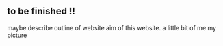 ## to be finished !!
maybe describe outline of website
aim of this website.
a little bit of me
my picture 
